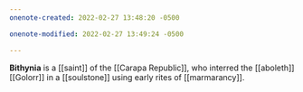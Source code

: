 ```yaml
---
onenote-created: 2022-02-27 13:48:20 -0500

onenote-modified: 2022-02-27 13:49:24 -0500

---
```


**Bithynia** is a [[saint]] of the [[Carapa Republic]], who interred the [[aboleth]] [[Golorr]] in a [[soulstone]] using early rites of [[marmarancy]].
